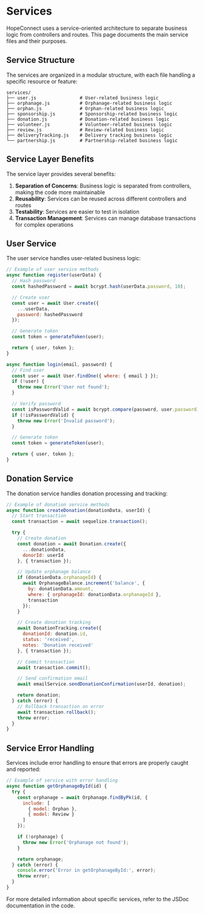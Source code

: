 # Services

HopeConnect uses a service-oriented architecture to separate business logic from controllers and routes. This page documents the main service files and their purposes.

## Service Structure

The services are organized in a modular structure, with each file handling a specific resource or feature:

```
services/
├── user.js                # User-related business logic
├── orphanage.js           # Orphanage-related business logic
├── orphan.js              # Orphan-related business logic
├── sponsorship.js         # Sponsorship-related business logic
├── donation.js            # Donation-related business logic
├── volunteer.js           # Volunteer-related business logic
├── review.js              # Review-related business logic
├── deliveryTracking.js    # Delivery tracking business logic
└── partnership.js         # Partnership-related business logic
```

## Service Layer Benefits

The service layer provides several benefits:

1. **Separation of Concerns**: Business logic is separated from controllers, making the code more maintainable
2. **Reusability**: Services can be reused across different controllers and routes
3. **Testability**: Services are easier to test in isolation
4. **Transaction Management**: Services can manage database transactions for complex operations

## User Service

The user service handles user-related business logic:

```javascript
// Example of user service methods
async function register(userData) {
  // Hash password
  const hashedPassword = await bcrypt.hash(userData.password, 10);

  // Create user
  const user = await User.create({
    ...userData,
    password: hashedPassword
  });

  // Generate token
  const token = generateToken(user);

  return { user, token };
}

async function login(email, password) {
  // Find user
  const user = await User.findOne({ where: { email } });
  if (!user) {
    throw new Error('User not found');
  }

  // Verify password
  const isPasswordValid = await bcrypt.compare(password, user.password);
  if (!isPasswordValid) {
    throw new Error('Invalid password');
  }

  // Generate token
  const token = generateToken(user);

  return { user, token };
}
```

## Donation Service

The donation service handles donation processing and tracking:

```javascript
// Example of donation service methods
async function createDonation(donationData, userId) {
  // Start transaction
  const transaction = await sequelize.transaction();

  try {
    // Create donation
    const donation = await Donation.create({
      ...donationData,
      donorId: userId
    }, { transaction });

    // Update orphanage balance
    if (donationData.orphanageId) {
      await OrphanageBalance.increment('balance', { 
        by: donationData.amount, 
        where: { orphanageId: donationData.orphanageId },
        transaction
      });
    }

    // Create donation tracking
    await DonationTracking.create({
      donationId: donation.id,
      status: 'received',
      notes: 'Donation received'
    }, { transaction });

    // Commit transaction
    await transaction.commit();

    // Send confirmation email
    await emailService.sendDonationConfirmation(userId, donation);

    return donation;
  } catch (error) {
    // Rollback transaction on error
    await transaction.rollback();
    throw error;
  }
}
```


## Service Error Handling

Services include error handling to ensure that errors are properly caught and reported:

```javascript
// Example of service with error handling
async function getOrphanageById(id) {
  try {
    const orphanage = await Orphanage.findByPk(id, {
      include: [
        { model: Orphan },
        { model: Review }
      ]
    });

    if (!orphanage) {
      throw new Error('Orphanage not found');
    }

    return orphanage;
  } catch (error) {
    console.error('Error in getOrphanageById:', error);
    throw error;
  }
}
```

For more detailed information about specific services, refer to the JSDoc documentation in the code.
